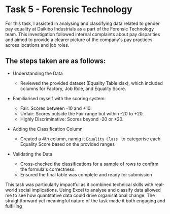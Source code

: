 # Task 5 - Forensic Technology

For this task, I assisted in analysing and classifying data related to gender pay equality at Daikibo Industrials as a part of the Forensic Technology team. 
This investigation followed internal complaints about pay disparities and aimed to provide a clearer picture of the company's pay practices across locations and job roles.

## The steps taken are as follows:

* Understanding the Data
    - Reviewed the provided dataset (Equality Table.xlsx), which included columns for Factory, Job Role, and Equality Score.

* Familiarised myself with the scoring system:
    - Fair: Scores between -10 and +10.
    - Unfair: Scores outside the Fair range but within -20 to +20.
    - Highly Discriminative: Scores beyond -20 or +20.

* Adding the Classification Column
    - Created a 4th column, namig it `Equality Class ` to categorise each Equality Score based on the provided ranges

* Validating the Data
    - Cross-checked the classifications for a sample of rows to confirm the formula's correctness.
    - Ensured the final table was complete and ready for submission
 

This task was particularly impactful as it combined technical skills with real-world social implications. 
Using Excel to analyse and classify data allowed me to see how quantitative data could drive organisational change. The straightforward yet meaningful nature of the task made it both engaging and fulfilling
